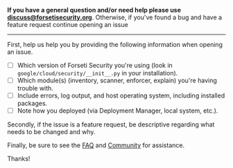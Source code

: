 **If you have a general question and/or need help please use discuss@forsetisecurity.org**. Otherwise, if you've found a bug and have a feature request continue opening an issue

---

First, help us help you by providing the following information when opening an issue.

 - [ ] Which version of Forseti Security you're using (look in `google/cloud/security/__init__.py` in your installation).
 - [ ] Which module(s) (inventory, scanner, enforcer, explain) you're having trouble with.
 - [ ] Include errors, log output, and host operating system, including installed packages.
 - [ ] Note how you deployed (via Deployment Manager, local system, etc.).

Secondly, if the issue is a feature request, be descriptive regarding what needs to be changed and why.

Finally, be sure to see the [FAQ](forsetisecurity.org/FAQ) and [Community](forsetisecurity.org/community) for assistance.

Thanks!
